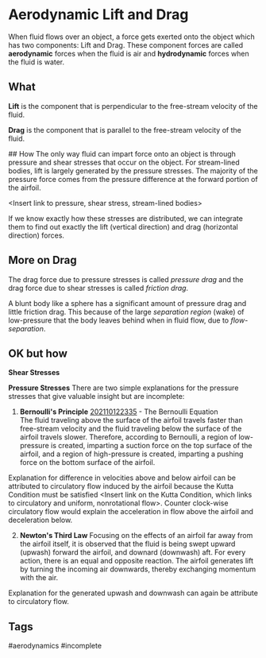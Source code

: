 # Aerodynamic Lift and Drag

When fluid flows over an object, a force gets exerted onto the object which has two components: Lift and Drag. These component forces are called **aerodynamic** forces when the fluid is air and **hydrodynamic** forces when the fluid is water.

## What
**Lift** is the component that is perpendicular to the free-stream velocity of the fluid. 

**Drag** is the component that is parallel to the free-stream velocity of the fluid.

<Insert link to free stream velocity>
## How
The only way fluid can impart force onto an object is through pressure and shear stresses that occur on the object. For stream-lined bodies, lift is largely generated by the pressure stresses. The majority of the pressure force comes from the pressure difference at the forward portion of the airfoil.

<Insert link to pressure, shear stress, stream-lined bodies>

If we know exactly how these stresses are distributed, we can integrate them to find out exactly the lift (vertical direction) and drag (horizontal direction) forces.
## More on Drag
The drag force due to pressure stresses is called *pressure drag* and the drag force due to shear stresses is called *friction drag*.

A blunt body like a sphere has a significant amount of pressure drag and little friction drag. This because of the large *separation region* (wake) of low-pressure that the body leaves behind when in fluid flow, due to *flow-separation*. <insert link on flow-separation which links to favorable and adverse pressure gradient>

## OK but how
**Shear Stresses**


**Pressure Stresses**
There are two simple explanations for the pressure stresses that give valuable insight but are incomplete:

1. **Bernoulli's Principle** [202110122335](../202110122335) - The Bernoulli Equation \
The fluid traveling above the surface of the airfoil travels faster than free-stream velocity and the fluid traveling below the surface of the airfoil travels slower. Therefore, according to Bernoulli, a region of low-pressure is created, imparting a suction force on the top surface of the airfoil, and a region of high-pressure is created, imparting a pushing force on the bottom surface of the airfoil.

Explanation for difference in velocities above and below airfoil can be attributed to circulatory flow induced by the airfoil because the Kutta Condition must be satisfied <Insert link on the Kutta Condition, which links to circulatory and uniform, nonrotational flow>. Counter clock-wise circulatory flow would explain the acceleration in flow above the airfoil and deceleration below.

2. **Newton's Third Law** <Insert link on Newtons Third Law>
Focusing on the effects of an airfoil far away from the airfoil itself, it is observed that the fluid is being swept upward (upwash) forward the airfoil, and downard (downwash) aft. For every action, there is an equal and opposite reaction. The airfoil generates lift by turning the incoming air downwards, thereby exchanging momentum with the air.

Explanation for the generated upwash and downwash can again be attribute to circulatory flow.



## Tags
#aerodynamics #incomplete
